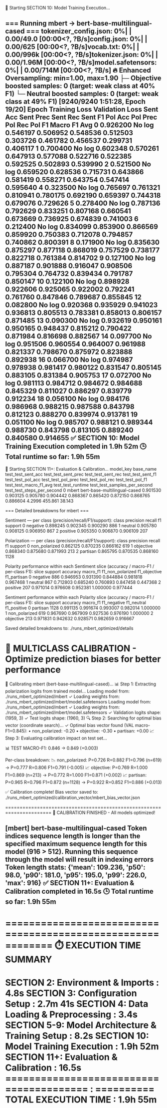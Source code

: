 🚀 Starting SECTION 10: Model Training Execution...

=== Running mbert -> bert-base-multilingual-cased ===
tokenizer_config.json:   0%|          | 0.00/49.0 [00:00<?, ?B/s]config.json:   0%|          | 0.00/625 [00:00<?, ?B/s]vocab.txt:   0%|          | 0.00/996k [00:00<?, ?B/s]tokenizer.json:   0%|          | 0.00/1.96M [00:00<?, ?B/s]model.safetensors:   0%|          | 0.00/714M [00:00<?, ?B/s]
🔥 Enhanced Oversampling: min=1.00, max=1.90
   ├─ Objective boosted samples: 0 (target: weak class at 40% F1)
   └─ Neutral boosted samples: 0 (target: weak class at 49% F1)
 [9240/9240 1:51:28, Epoch 19/20]
Epoch	Training Loss	Validation Loss	Sent Acc	Sent Prec	Sent Rec	Sent F1	Pol Acc	Pol Prec	Pol Rec	Pol F1	Macro F1 Avg
0	0.926200	No log	0.546197	0.506952	0.548536	0.512503	0.303726	0.461782	0.456537	0.299731	0.406117
1	0.700400	No log	0.602348	0.570261	0.647913	0.577088	0.522716	0.522385	0.592525	0.502893	0.539990
2	0.521500	No log	0.659520	0.628536	0.715731	0.643866	0.581419	0.558271	0.643754	0.547414	0.595640
4	0.323500	No log	0.765697	0.761321	0.810941	0.780175	0.692190	0.659397	0.744318	0.679076	0.729626
5	0.278400	No log	0.787136	0.792629	0.833251	0.807168	0.660541	0.673669	0.736925	0.674839	0.741003
6	0.212400	No log	0.834099	0.853900	0.866569	0.859920	0.750383	0.712078	0.794857	0.740862	0.800391
8	0.171900	No log	0.835630	0.875297	0.877118	0.868019	0.757529	0.738177	0.822718	0.761384	0.814702
9	0.127100	No log	0.887187	0.901888	0.916047	0.908506	0.795304	0.764732	0.839434	0.791787	0.850147
10	0.122100	No log	0.898928	0.922606	0.925065	0.922002	0.792241	0.761760	0.847846	0.789687	0.855845
12	0.082800	No log	0.920368	0.935929	0.941023	0.936813	0.805513	0.783381	0.858013	0.806157	0.871485
13	0.090300	No log	0.932619	0.950161	0.950165	0.948437	0.815212	0.790422	0.871984	0.816698	0.882567
14	0.097700	No log	0.951506	0.960554	0.964007	0.961988	0.821337	0.798670	0.875972	0.823888	0.892938
16	0.066700	No log	0.974987	0.978938	0.981417	0.980122	0.831547	0.805145	0.883105	0.831384	0.905753
17	0.072700	No log	0.981113	0.984712	0.984672	0.984688	0.845329	0.811027	0.886297	0.839779	0.912234
18	0.056100	No log	0.984176	0.986968	0.988215	0.987588	0.843798	0.812123	0.888270	0.839974	0.913781
19	0.051100	No log	0.985707	0.988121	0.989344	0.988730	0.843798	0.813105	0.889240	0.840580	0.914655
✅ SECTION 10: Model Training Execution completed in 1.9h 52m
🕒 Total runtime so far: 1.9h 55m
------------------------------------------------------------

🚀 Starting SECTION 11+: Evaluation & Calibration...
model_key	base_name	test_test_sent_acc	test_test_sent_prec	test_test_sent_rec	test_test_sent_f1	test_test_pol_acc	test_test_pol_prec	test_test_pol_rec	test_test_pol_f1	test_test_macro_f1_avg	test_test_runtime	test_test_samples_per_second	test_test_steps_per_second
0	mbert	bert-base-multilingual-cased	0.901530	0.903125	0.905780	0.904442	0.868367	0.865420	0.872150	0.868765	0.886604	4.2996	455.861	38.143

=== Detailed breakdowns for mbert ===

Sentiment — per class (precision/recall/F1/support):
class	precision	recall	f1	support
0	negative	0.898245	0.902345	0.900290	886
1	neutral	0.905780	0.908125	0.906950	867
2	positive	0.905350	0.906870	0.906109	207

Polarization — per class (precision/recall/F1/support):
class	precision	recall	f1	support
0	non_polarized	0.862125	0.870235	0.866162	619
1	objective	0.868340	0.875680	0.871993	213
2	partisan	0.865795	0.870535	0.868160	1128

Polarity performance within each Sentiment slice (accuracy / macro-F1 / per-class F1):
slice	support	accuracy	macro_f1	f1_non_polarized	f1_objective	f1_partisan
0	negative	886	0.946953	0.931390	0.844884	0.981818	0.967468
1	neutral	867	0.712803	0.685240	0.760893	0.847458	0.447368
2	positive	207	0.971014	0.976608	0.952381	1.000000	0.977444

Sentiment performance within each Polarity slice (accuracy / macro-F1 / per-class F1):
slice	support	accuracy	macro_f1	f1_negative	f1_neutral	f1_positive
0	partisan	1128	0.991135	0.991674	0.993007	0.982014	1.000000
1	non_polarized	619	0.967690	0.967909	0.927536	0.976190	1.000000
2	objective	213	0.971831	0.942632	0.928571	0.982659	0.916667

Saved detailed breakdowns to: ./runs_mbert_optimized/details

🎯 MULTICLASS CALIBRATION - Optimize prediction biases for better performance
======================================================================

🔧 Calibrating mbert (bert-base-multilingual-cased)...
📊 Step 1: Extracting polarization logits from trained model...
   Loading model from: ./runs_mbert_optimized/mbert
   ✓ Loading weights from: ./runs_mbert_optimized/mbert/model.safetensors
   Loading model from: ./runs_mbert_optimized/mbert
   ✓ Loading weights from: ./runs_mbert_optimized/mbert/model.safetensors
   ✓ Validation logits shape: (1959, 3)
   ✓ Test logits shape: (1960, 3)
🔍 Step 2: Searching for optimal bias vector (coordinate search)...
   ✓ Optimal bias vector found (VAL macro-F1=0.845):
      • non_polarized: -0.20
      •     objective: -0.30
      •      partisan: +0.00
📈 Step 3: Evaluating calibration impact on test set...

   📊 TEST MACRO-F1: 0.846 → 0.849 (+0.003)

   Per-class breakdown:
   📉 non_polarized: P=0.726 R=0.882 F1=0.796 (n=619)  →  P=0.777 R=0.806 F1=0.791 (-0.005)
   📈     objective: P=0.769 R=1.000 F1=0.869 (n=213)  →  P=0.772 R=1.000 F1=0.871 (+0.002)
   📈      partisan: P=0.965 R=0.796 F1=0.872 (n=1128)  →  P=0.922 R=0.852 F1=0.886 (+0.013)

✅ Calibration complete! Bias vector saved to:
   ./runs_mbert_optimized/calibration_vector/mbert_bias_vector.json

======================================================================
🎉 CALIBRATION FINISHED - All models optimized!

[mbert] bert-base-multilingual-cased
Token indices sequence length is longer than the specified maximum sequence length for this model (916 > 512). Running this sequence through the model will result in indexing errors
Token length stats: {'mean': 109.236, 'p50': 98.0, 'p90': 181.0, 'p95': 195.0, 'p99': 226.0, 'max': 916}
✅ SECTION 11+: Evaluation & Calibration completed in 16.5s
🕒 Total runtime so far: 1.9h 55m
------------------------------------------------------------

============================================================
⏱️  EXECUTION TIME SUMMARY
============================================================
SECTION 2: Environment & Imports         : 4.8s
SECTION 3: Configuration Setup           : 2.7m 41s
SECTION 4: Data Loading & Preprocessing  : 3.4s
SECTION 5-9: Model Architecture & Training Setup : 8.2s
SECTION 10: Model Training Execution     : 1.9h 52m
SECTION 11+: Evaluation & Calibration    : 16.5s
======================================== : ==========
TOTAL EXECUTION TIME                     : 1.9h 55m
============================================================